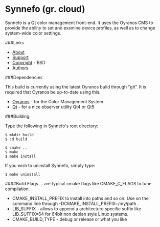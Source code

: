 # Synnefo (gr. cloud)

Synnefo is a Qt color management front-end.  It uses the Oyranos CMS to provide the ability to set and examine device profiles, as well as to change system-wide color settings.

###Links
* [About](http://www.oyranos.org/synnefo)
* [Support](http://www.oyranos.org/support)
* [Copyright](COPYING.md) - BSD
* [Authors](AUTHORS.md)


###Dependencies

This build is currently using the latest Oyranos build through "git". It is required that Oyranos be up-to-date using this.

* [Oyranos](http://www.oyranos.org) - for the Color Management System
* [Qt](http://www.qt.io) - for a nice observer utility Qt4 or Qt5


###Building

Type the following in Synnefo's root directory:

    $ mkdir build
    $ cd build

    $ cmake ..
    $ make
    $ make install

If you wish to uninstall Synnefo, simply type:

    $ make uninstall

####Build Flags
... are typical cmake flags like CMAKE_C_FLAGS to tune compilation.

* CMAKE_INSTALL_PREFIX to install into paths and so on. Use on the command 
  line through -DCMAKE_INSTALL_PREFIX=/my/path .
* LIB_SUFFIX - allows to append a architecture specific suffix like 
  LIB_SUFFIX=64 for 64bit non debian style Linux systems.
* CMAKE_BUILD_TYPE - debug or release or what you like



